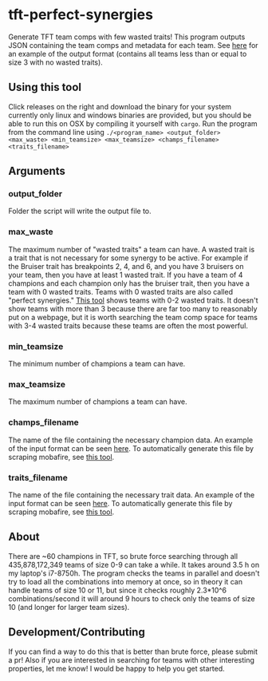 # tft-perfect-synergies
Generate TFT team comps with few wasted traits! This program outputs JSON containing the team comps and metadata for each team. See [here](./examples/teams_sizes_0_to_3_max_waste_0_1669402544.json) for an example of the output format (contains all teams less than or equal to size 3 with no wasted traits).
## Using this tool
Click releases on the right and download the binary for your system currently only linux and windows binaries are provided, but you should be able to run this on OSX by compiling it yourself with `cargo`.
Run the program from the command line using `./<program_name> <output_folder> <max_waste> <min_teamsize> <max_teamsize> <champs_filename> <traits_filename>`
## Arguments
### output_folder
Folder the script will write the output file to.
### max_waste
The maximum number of "wasted traits" a team can have. A wasted trait is a trait that is not necessary for some synergy to be active. For example if the Bruiser trait has breakpoints 2, 4, and 6, and you have 3 bruisers on your team, then you have at least 1 wasted trait. If you have a team of 4 champions and each champion only has the bruiser trait, then you have a team with 0 wasted traits. Teams with 0 wasted traits are also called "perfect synergies." [This tool](https://tactics.tools/perfect-synergies) shows teams with 0-2 wasted traits. It doesn't show teams with more than 3 because there are far too many to reasonably put on a webpage, but it is worth searching the team comp space for teams with 3-4 wasted traits because these teams are often the most powerful.
### min_teamsize
The minimum number of champions a team can have.
### max_teamsize
The maximum number of champions a team can have.
### champs_filename
The name of the file containing the necessary champion data. An example of the input format can be seen [here](./examples/champs_1669402544.json). To automatically generate this file by scraping mobafire, see [this tool](https://github.com/BrianHotopp/tft-unit-data-scraper).
### traits_filename
The name of the file containing the necessary trait data. An example of the input format can be seen [here](./examples/traits_1669402544.json). To automatically generate this file by scraping mobafire, see [this tool](https://github.com/BrianHotopp/tft-unit-data-scraper).
## About
There are ~60 champions in TFT, so brute force searching through all 435,878,172,349 teams of size 0-9 can take a while. It takes around 3.5 h on my laptop's i7-8750h. The program checks the teams in parallel and doesn't try to load all the combinations into memory at once, so in theory it can handle teams of size 10 or 11, but since it checks roughly 2.3*10^6 combinations/second it will around 9 hours to check only the teams of size 10 (and longer for larger team sizes).
## Development/Contributing
If you can find a way to do this that is better than brute force, please submit a pr! Also if you are interested in searching for teams with other interesting properties, let me know! I would be happy to help you get started.
